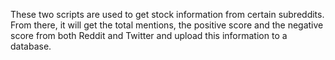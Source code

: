 These two scripts are used to get stock information from certain subreddits. From there, it will get the total mentions, the positive score and the negative score from both Reddit and Twitter and upload this information to a database.
